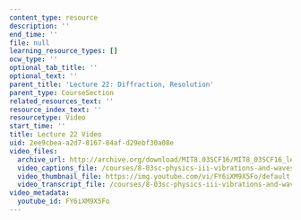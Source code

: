 ```yaml
---
content_type: resource
description: ''
end_time: ''
file: null
learning_resource_types: []
ocw_type: ''
optional_tab_title: ''
optional_text: ''
parent_title: 'Lecture 22: Diffraction, Resolution'
parent_type: CourseSection
related_resources_text: ''
resource_index_text: ''
resourcetype: Video
start_time: ''
title: Lecture 22 Video
uid: 2ee9cbea-a2d7-8167-84af-d29ebf30a08e
video_files:
  archive_url: http://archive.org/download/MIT8.03SCF16/MIT8_03SCF16_lec22_300k.mp4
  video_captions_file: /courses/8-03sc-physics-iii-vibrations-and-waves-fall-2016/a20c45c5f890583d8b68c4aedf50ff1f_FY6iXM9X5Fo.vtt
  video_thumbnail_file: https://img.youtube.com/vi/FY6iXM9X5Fo/default.jpg
  video_transcript_file: /courses/8-03sc-physics-iii-vibrations-and-waves-fall-2016/5af9c41fdccba16a92c2994a0521c14b_FY6iXM9X5Fo.pdf
video_metadata:
  youtube_id: FY6iXM9X5Fo
---
```


